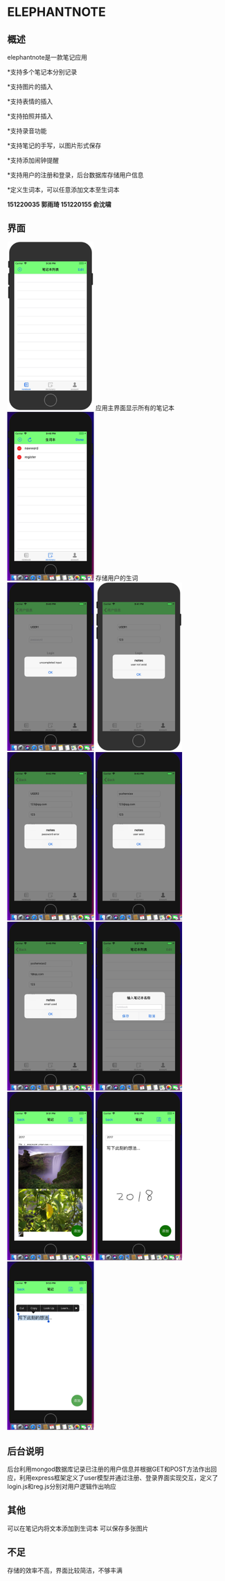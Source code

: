 ELEPHANTNOTE
==

概述
--
elephantnote是一款笔记应用

*支持多个笔记本分别记录

*支持图片的插入

*支持表情的插入

*支持拍照并插入

*支持录音功能

*支持笔记的手写，以图片形式保存

*支持添加闹钟提醒

*支持用户的注册和登录，后台数据库存储用户信息

*定义生词本，可以任意添加文本至生词本

**151220035 郭雨琦 151220155 俞沈啸**

界面
--
<img src="Screenshots/首页.png" width="200">
应用主界面显示所有的笔记本
<img src="Screenshots/生词表编辑.png" width="200">
存储用户的生词
<img src="Screenshots/登录异常1.png" width="200">
<img src="Screenshots/登录异常2.png" width="200">
<img src="Screenshots/注册异常1.png" width="200">
<img src="Screenshots/注册异常2.png" width="200">
<img src="Screenshots/注册异常3.png" width="200">
<img src="Screenshots/新建笔记.png" width="200">
<img src="Screenshots/添加图片.png" width="200">
<img src="Screenshots/手写.png" width="200">
<img src="Screenshots/加入生词本.png" width="200">

后台说明
--
后台利用mongod数据库记录已注册的用户信息并根据GET和POST方法作出回应，利用express框架定义了user模型并通过注册、登录界面实现交互，定义了login.js和reg.js分别对用户逻辑作出响应

其他
--
可以在笔记内将文本添加到生词本
可以保存多张图片

不足
--
存储的效率不高，界面比较简洁，不够丰满
